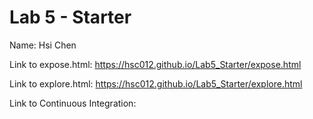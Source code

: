 # Lab 5 - Starter
Name: Hsi Chen

Link to expose.html: https://hsc012.github.io/Lab5_Starter/expose.html

Link to explore.html: https://hsc012.github.io/Lab5_Starter/explore.html

Link to Continuous Integration: 
